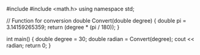 #include <iostream> 
#include <math.h> 
using namespace std; 
  
// Function for conversion 
double Convert(double degree) 
{ 
  double pi = 3.14159265359; 
  return (degree * (pi / 180)); 
} 

int main() 
{ 
  double degree = 30; 
  double radian = Convert(degree); 
  cout << radian; 
  return 0; 
} 
